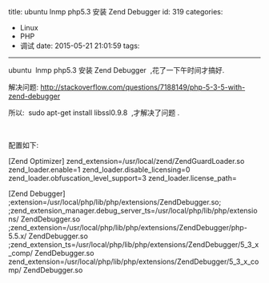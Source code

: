 title: ubuntu  lnmp php5.3 安装 Zend Debugger
id: 319
categories:
  - Linux
  - PHP
  - 调试
date: 2015-05-21 21:01:59
tags:
---

ubuntu  lnmp php5.3 安装 Zend Debugger  ,花了一下午时间才搞好.

解决问题: http://stackoverflow.com/questions/7188149/php-5-3-5-with-zend-debugger

所以:  sudo apt-get install libssl0.9.8  ,才解决了问题 .

&nbsp;

配置如下:

[Zend Optimizer]
zend_extension=/usr/local/zend/ZendGuardLoader.so
zend_loader.enable=1
zend_loader.disable_licensing=0
zend_loader.obfuscation_level_support=3
zend_loader.license_path=

[Zend Debugger]
;extension=/usr/local/php/lib/php/extensions/ZendDebugger.so;
;zend_extension_manager.debug_server_ts=/usr/local/php/lib/php/extensions/ ZendDebugger.so
;zend_extension=/usr/local/php/lib/php/extensions/ZendDebugger/php-5.5.x/ ZendDebugger.so
;zend_extension_ts=/usr/local/php/lib/php/extensions/ZendDebugger/5_3_x_comp/ ZendDebugger.so
zend_extension=/usr/local/php/lib/php/extensions/ZendDebugger/5_3_x_comp/ ZendDebugger.so